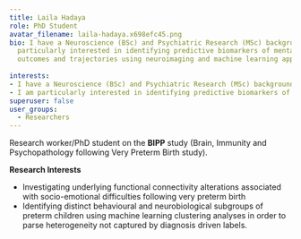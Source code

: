 ```yaml
---
title: Laila Hadaya
role: PhD Student
avatar_filename: laila-hadaya.x698efc45.png
bio: I have a Neuroscience (BSc) and Psychiatric Research (MSc) background. I am
  particularly interested in identifying predictive biomarkers of mental health
  outcomes and trajectories using neuroimaging and machine learning approaches.
  
interests:
- I have a Neuroscience (BSc) and Psychiatric Research (MSc) background. 
- I am particularly interested in identifying predictive biomarkers of mental health outcomes and trajectories using neuroimaging and machine learning approaches.
superuser: false
user_groups:
  - Researchers
---
```



Research worker/PhD student on the **BIPP** study (Brain, Immunity and Psychopathology following Very Preterm Birth study).

**Research Interests**

* Investigating underlying functional connectivity alterations associated with socio-emotional difficulties following very preterm birth
* Identifying distinct behavioural and neurobiological subgroups of preterm children using machine learning clustering analyses in order to parse heterogeneity not captured by diagnosis driven labels.
